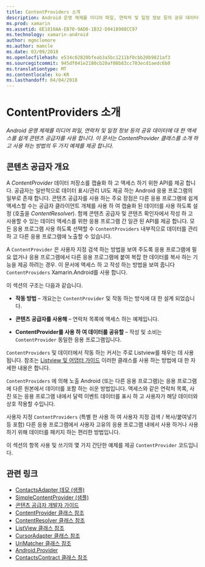 ```yaml
---
title: ContentProviders 소개
description: Android 운영 체제를 미디어 파일, 연락처 및 일정 정보 등의 공유 데이터에 대 한 액세스를 쉽게 콘텐츠 공급자를 사용 합니다. 이 문서는 ContentProvider 클래스를 소개 하 고 사용 하는 방법의 두 가지 예제를 제공 합니다.
ms.prod: xamarin
ms.assetid: 6E1810AA-EB70-9AD0-1B32-D9418908CC97
ms.technology: xamarin-android
author: mgmclemore
ms.author: mamcle
ms.date: 03/09/2018
ms.openlocfilehash: e534c02820bfeab3a5bc1211bf0cbb20b9821af3
ms.sourcegitcommit: 945df041e2180cb20af08b83cc703ecd1aedc6b0
ms.translationtype: MT
ms.contentlocale: ko-KR
ms.lasthandoff: 04/04/2018
---
```

# <a name="intro-to-contentproviders"></a>ContentProviders 소개

_Android 운영 체제를 미디어 파일, 연락처 및 일정 정보 등의 공유 데이터에 대 한 액세스를 쉽게 콘텐츠 공급자를 사용 합니다. 이 문서는 ContentProvider 클래스를 소개 하 고 사용 하는 방법의 두 가지 예제를 제공 합니다._


## <a name="content-providers-overview"></a>콘텐츠 공급자 개요

A *ContentProvider* 데이터 저장소를 캡슐화 하 고 액세스 하기 위한 API를 제공 합니다. 공급자는 일반적으로 데이터 표시/관리 UI도 제공 하는 Android 응용 프로그램의 일부로 존재 합니다. 콘텐츠 공급자를 사용 하는 주요 장점은 다른 응용 프로그램에 쉽게 액세스할 수는 공급자 클라이언트 개체를 사용 하 여 캡슐화 된 데이터를 사용 하도록 설정 (호출을 *ContentResolver*). 함께 콘텐츠 공급자 및 콘텐츠 확인자에서 작성 하 고 사용할 수 있는 데이터 액세스를 위한 응용 프로그램 간 일관 된 API를 제공 합니다. 모든 응용 프로그램 사용 하도록 선택할 수 `ContentProviders` 내부적으로 데이터를 관리 하 고 다른 응용 프로그램에 노출할 수 있습니다.

A `ContentProvider` 은 사용자 지정 검색 하는 방법을 보여 주도록 응용 프로그램에 필요 없거나 응용 프로그램에서 다른 응용 프로그램에 붙여 복잡 한 데이터를 복사 하는 기능을 제공 하려는 경우. 이 문서에 액세스 하 고 작성 하는 방법을 보여 줍니다 `ContentProviders` Xamarin.Android를 사용 합니다.

이 섹션의 구조는 다음과 같습니다.

- **작동 방법** &ndash; 개요는는 `ContentProvider` 및 작동 하는 방식에 대 한 설계 되었습니다.

- **콘텐츠 공급자를 사용해** &ndash; 연락처 목록에 액세스 하는 예제입니다.

- **ContentProvider를 사용 하 여 데이터를 공유할** &ndash; 작성 및 소비는 `ContentProvider` 동일한 응용 프로그램입니다.

`ContentProviders` 및 데이터에서 작동 하는 커서는 주로 Listview를 채우는 데 사용 됩니다. 참조는 [Listview 및 어댑터 가이드](~/android/user-interface/layouts/list-view/index.md) 이러한 클래스를 사용 하는 방법에 대 한 자세한 내용은 합니다.

`ContentProviders` 에 의해 노출 Android (또는 다른 응용 프로그램)는 응용 프로그램에 다른 원본에서 데이터를 포함 하는 쉬운 방법입니다. 액세스와 같은 연락처 목록, 사진 또는 응용 프로그램 내에서 달력 이벤트 데이터를 표시 하 고 사용자가 해당 데이터와 상호 작용할 수입니다.

사용자 지정 `ContentProviders` (특별 한 사용 하 여 사용자 지정 검색 / 복사/붙여넣기 등 포함) 다른 응용 프로그램에서 사용자 고유의 응용 프로그램 내에서 사용 하거나 사용 하기 위해 데이터를 패키지 하는 편리한 방법입니다.

이 섹션의 항목 사용 및 쓰기의 몇 가지 간단한 예제를 제공 `ContentProvider` 코드입니다.



## <a name="related-links"></a>관련 링크

- [ContactsAdapter 데모 (샘플)](https://developer.xamarin.com/samples/monodroid/PlatformFeatures/ContactsAdapterDemo/)
- [SimpleContentProvider (샘플)](https://developer.xamarin.com/samples/monodroid/PlatformFeatures/SimpleContentProvider)
- [콘텐츠 공급자 개발자 가이드](http://developer.android.com/guide/topics/providers/content-providers.html)
- [ContentProvider 클래스 참조](https://developer.xamarin.com/api/type/Android.Content.ContentProvider/)
- [ContentResolver 클래스 참조](https://developer.xamarin.com/api/type/Android.Content.ContentResolver/)
- [ListView 클래스 참조](https://developer.xamarin.com/api/type/Android.Widget.ListView/)
- [CursorAdapter 클래스 참조](https://developer.xamarin.com/api/type/Android.Widget.CursorAdapter/)
- [UriMatcher 클래스 참조](https://developer.xamarin.com/api/type/Android.Content.UriMatcher/)
- [Android.Provider](https://developer.xamarin.com/api/namespace/Android.Provider/)
- [ContactsContract 클래스 참조](https://developer.xamarin.com/api/type/Android.Provider.ContactsContract/)
